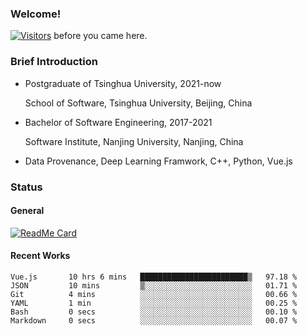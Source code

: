 ### Welcome!

[![Visitors](https://visitor-badge.laobi.icu/badge?page_id=HermitSun.HermitSun)]() before you came here.

### Brief Introduction

- Postgraduate of Tsinghua University, 2021-now
  
  School of Software, Tsinghua University, Beijing, China

- Bachelor of Software Engineering, 2017-2021
  
  Software Institute, Nanjing University, Nanjing, China

- Data Provenance, Deep Learning Framwork, C++, Python, Vue.js

### Status

#### General

[![ReadMe Card](https://github-readme-stats.hermitsun.vercel.app/api?username=HermitSun&count_private=true&show_icons=true)]()

#### Recent Works

<!--START_SECTION:waka-->

```text
Vue.js       10 hrs 6 mins   ████████████████████████▒   97.18 %
JSON         10 mins         ▒░░░░░░░░░░░░░░░░░░░░░░░░   01.71 %
Git          4 mins          ░░░░░░░░░░░░░░░░░░░░░░░░░   00.66 %
YAML         1 min           ░░░░░░░░░░░░░░░░░░░░░░░░░   00.25 %
Bash         0 secs          ░░░░░░░░░░░░░░░░░░░░░░░░░   00.10 %
Markdown     0 secs          ░░░░░░░░░░░░░░░░░░░░░░░░░   00.07 %
```

<!--END_SECTION:waka-->
